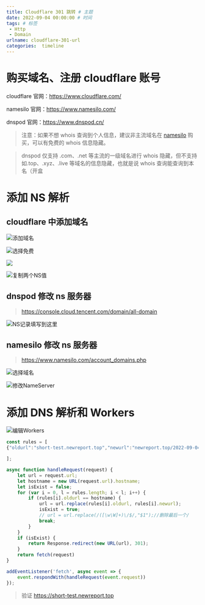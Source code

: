 ```yaml
---
title: Cloudflare 301 跳转 # 主题
date: 2022-09-04 00:00:00 # 时间
tags: # 标签
 - Http
 - Domain
urlname: cloudflare-301-url
categories:  timeline
---
```

# 购买域名、注册 cloudflare 账号
cloudflare 官网：https://www.cloudflare.com/

namesilo 官网：https://www.namesilo.com/

dnspod 官网：https://www.dnspod.cn/

> 注意：如果不想 whois 查询到个人信息，建议非主流域名在 [namesilo](https://www.namesilo.com/) 购买，可以有免费的 whois 信息隐藏。

> dnspod 仅支持 .com、.net 等主流的一级域名进行 whois 隐藏，但不支持如.top、.xyz、.live 等域名的信息隐藏，也就是说 whois 查询能查询到本名（开盒
<!-- more -->  
# 添加 NS 解析
## cloudflare 中添加域名
![添加域名](https://lsky.vtbai.com/i/main/2023-03/5F340345564EACF17BCA4B89B1E262779A2D32CABDE4F6E494D45E40FD42A7D2.png)

![选择免费](https://lsky.vtbai.com/i/main/2023-03/3528E49703BABDB9EE3B5E63E5A63EAE32C75D99FE32A1E2F7249A62FD1B7DE3.png)

![](https://lsky.vtbai.com/i/main/2023-03/4C146869F59CF5BF6400C5CE2CB63F98186F4DF75CFE5F86F720457FA97E01E9.png)

![复制两个NS值](https://lsky.vtbai.com/i/main/2023-03/829C11EA78DD0E39B8D94FA4DCAA06CC104F451282F6CC014D92CE7431C6A94C.png)

## dnspod 修改 ns 服务器
> https://console.cloud.tencent.com/domain/all-domain

![NS记录填写到这里](https://lsky.vtbai.com/i/main/2023-03/63CDA084EA205938EFDD34965DA0B14777989D16F72A4BF9FCBAD5CABCE6F827.png)

## namesilo 修改 ns 服务器
> https://www.namesilo.com/account_domains.php

![选择域名](https://lsky.vtbai.com/i/main/2023-03/B5DDEDA418F36157C835DA235BA775A9AC354B93EE763D05C05F83CADC9A77D5.png)


![修改NameServer](https://lsky.vtbai.com/i/main/2023-03/9FDF844D910F637DEB6C82647EC4E10E232B109A22E974EBEC582E07597BB683.png)

# 添加 DNS 解析和 Workers

![编辑Workers](https://lsky.vtbai.com/i/main/2023-03/36C2EE20809A34E19037B12D9B2971DB4EF122F94257EDDE75CB0B5D11D98360.png)


```JavaScript
const rules = [
{"oldurl":"short-test.newreport.top","newurl":"newreport.top/2022-09-04/cloudflare-301-url"},

];

async function handleRequest(request) {
    let url = request.url;
    let hostname = new URL(request.url).hostname;
    let isExist = false;
    for (var i = 0, l = rules.length; i < l; i++) {
        if (rules[i].oldurl == hostname) {
            url = url.replace(rules[i].oldurl, rules[i].newurl);
            isExist = true;
            // url = url.replace(/([\w\W]+)\/$/,"$1");//删除最后一个/
            break;
        }
    }
    if (isExist) {
        return Response.redirect(new URL(url), 301);
    }
    return fetch(request)
}

addEventListener('fetch', async event => {
    event.respondWith(handleRequest(event.request))
});
```
> 验证 https://short-test.newreport.top